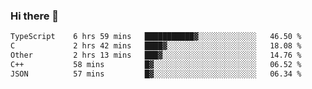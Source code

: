 ### Hi there 👋

<!--
**WShiBin/WShiBin** is a ✨ _special_ ✨ repository because its `README.md` (this file) appears on your GitHub profile.

Here are some ideas to get you started:

- 🔭 I’m currently working on ...
- 🌱 I’m currently learning ...
- 👯 I’m looking to collaborate on ...
- 🤔 I’m looking for help with ...
- 💬 Ask me about ...
- 📫 How to reach me: ...
- 😄 Pronouns: ...
- ⚡ Fun fact: ...
-->

<!--START_SECTION:waka-->

```txt
TypeScript    6 hrs 59 mins   ███████████▓░░░░░░░░░░░░░   46.50 %
C             2 hrs 42 mins   ████▓░░░░░░░░░░░░░░░░░░░░   18.08 %
Other         2 hrs 13 mins   ███▓░░░░░░░░░░░░░░░░░░░░░   14.76 %
C++           58 mins         █▓░░░░░░░░░░░░░░░░░░░░░░░   06.52 %
JSON          57 mins         █▓░░░░░░░░░░░░░░░░░░░░░░░   06.34 %
```

<!--END_SECTION:waka-->
